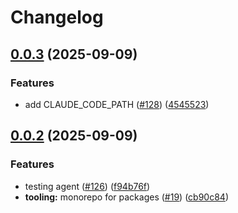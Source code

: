 # Changelog

## [0.0.3](https://github.com/StackOneHQ/mcp-connectors/compare/mcp-test-v0.0.2...mcp-test-v0.0.3) (2025-09-09)


### Features

* add CLAUDE_CODE_PATH ([#128](https://github.com/StackOneHQ/mcp-connectors/issues/128)) ([4545523](https://github.com/StackOneHQ/mcp-connectors/commit/4545523c57210f3470ab0b9568a13a706059cf10))

## [0.0.2](https://github.com/StackOneHQ/mcp-connectors/compare/testing-agent-v0.0.1...testing-agent-v0.0.2) (2025-09-09)


### Features

* testing agent ([#126](https://github.com/StackOneHQ/mcp-connectors/issues/126)) ([f94b76f](https://github.com/StackOneHQ/mcp-connectors/commit/f94b76f0ad8626db9e9de15c5cf63d4c923f3542))
* **tooling:** monorepo for packages ([#19](https://github.com/StackOneHQ/mcp-connectors/issues/19)) ([cb90c84](https://github.com/StackOneHQ/mcp-connectors/commit/cb90c84165aaa41b038d846eb72f5969e470428c))
